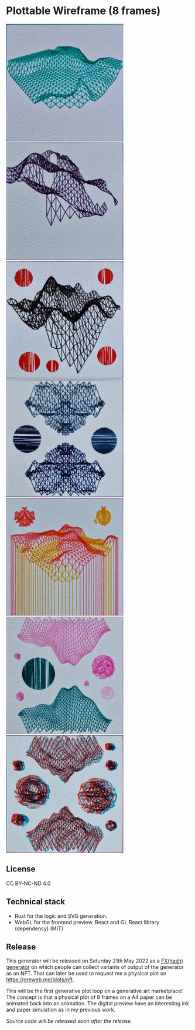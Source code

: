 # Plottable Wireframe (8 frames)

<img src="../../public/images/plots/509.gif" width="320" /><img src="../../public/images/plots/510.gif" width="320" /><img src="../../public/images/plots/511.gif" width="320" /><img src="../../public/images/plots/512.gif" width="320" /><img src="../../public/images/plots/513.gif" width="320" /><img src="../../public/images/plots/514.gif" width="320" /><img src="../../public/images/plots/515.gif" width="320" />

## License

CC BY-NC-ND 4.0

## Technical stack

- Rust for the logic and SVG generation.
- WebGL for the frontend preview. React and GL React library (dependency) (MIT)

## Release

This generator will be released on Saturday 21th May 2022 as a [FX(hash) generator](https://www.fxhash.xyz/u/greweb) on which people can collect variants of output of the generator as an NFT. That can later be used to request me a physical plot on https://greweb.me/plots/nft.

This will be the first generative plot loop on a generative art marketplace! The concept is that a physical plot of 8 frames on a A4 paper can be animated back into an animation. The digital preview have an interesting ink and paper simulation as in my previous work.

_Source code will be released soon after the release._
